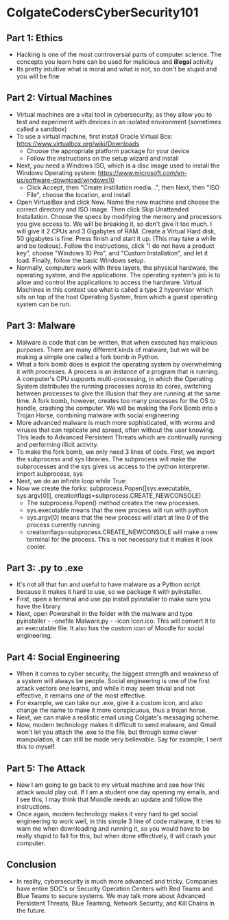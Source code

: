 # ColgateCodersCyberSecurity101

## Part 1: Ethics
- Hacking is one of the most controversial parts of computer science. The concepts you learn here can be used for malicious and <b>illegal</b> activity
- Its pretty intuitive what is moral and what is not, so don't be stupid and you will be fine

## Part 2: Virtual Machines
- Virtual machines are a vital tool in cybersecurity, as they allow you to test and experiment with devices in an isolated environment (sometimes called a sandbox)
- To use a virtual machine, first install Oracle Virtual Box:
    https://www.virtualbox.org/wiki/Downloads
    - Choose the appropriate platform package for your device
    - Follow the instructions on the setup wizard and install
- Next, you need a Windows ISO, which is a disc image used to install the Windows Operating system:
    https://www.microsoft.com/en-us/software-download/windows10
    - Click Accept, then "Create instillation media...", then Next, then "ISO File", choose the location, and install
- Open VirtualBox and click New. Name the new machine and choose the correct directory and ISO image. Then click Skip Unattended Installation. Choose the specs by modifying the memory and processors you give access to. We will be breaking it, so don't give it too much. I will give it 2 CPUs and 3 Gigabytes of RAM. Create a Virtual Hard disk, 50 gigabytes is fine. Press finish and start it up. (This may take a while and be tedious). Follow the instructions, click "I do not have a product key", choose "Windows 10 Pro", and "Custom Installation", and let it load. Finally, follow the basic Windows setup.
- Normally, computers work with three layers, the physical hardware, the operating system, and the applications. The operating system's job is to allow and control the applications to access the hardware. Virtual Machines in this context use what is called a type 2 hypervisor which sits on top of the host Operating System, from which a guest operating system can be run.

## Part 3: Malware
- Malware is code that can be written, that when executed has malicious purposes. There are many different kinds of malware, but we will be making a simple one called a fork bomb in Python.
- What a fork bomb does is exploit the operating system by overwhelming it with processes. A process is an instance of a program that is running. A computer's CPU supports multi-processing, in which the Operating System distributes the running processes across its cores, switching between processes to give the illusion that they are running at the same time. A fork bomb, however, creates too many processes for the OS to handle, crashing the computer. We will be making the Fork Bomb into a Trojan Horse, combining malware with social engineering
- More advanced malware is much more sophisticated, with worms and viruses that can replicate and spread, often without the user knowing. This leads to Advanced Persistent Threats which are continually running and performing illicit activity.
- To make the fork bomb, we only need 3 lines of code. First, we import the subprocess and sys libraries. The subprocess will make the subprocesses and the sys gives us access to the python interpreter.
        import subprocess, sys
- Next, we do an infinite loop
        while True:
- Now we create the forks:
        subprocess.Popen([sys.executable, sys.argv[0]], creationflags=subprocess.CREATE_NEWCONSOLE)
    - The subprocess.Popen() method creates the new processes.
    - sys.executable means that the new process will run with python
    - sys.argv[0] means that the new process will start at line 0 of the process currently running
    - creationflags=subprocess.CREATE_NEWCONSOLE will make a new terminal for the process. This is not necessary but it makes it look cooler.
 
## Part 3: .py to .exe
- It's not all that fun and useful to have malware as a Python script because it makes it hard to use, so we package it with pyinstaller.
- First, open a terminal and use pip install pyinstaller to make sure you have the library
- Next, open Powershell in the folder with the malware and type pyinstaller - -onefile Malware.py - -icon Icon.ico. This will convert it to an executable file. It also has the custom icon of Moodle for social engineering.

## Part 4: Social Engineering
- When it comes to cyber security, the biggest strength and weakness of a system will always be people. Social engineering is one of the first attack vectors one learns, and while it may seem trivial and not effective, it remains one of the most effective.
- For example, we can take our .exe, give it a custom icon, and also change the name to make it more conspicuous, thus a trojan horse.
- Next, we can make a realistic email using Colgate's messaging scheme.
- Now, modern technology makes it difficult to send malware, and Gmail won't let you attach the .exe to the file, but through some clever manipulation, it can still be made very believable. Say for example, I sent this to myself.

## Part 5: The Attack
- Now I am going to go back to my virtual machine and see how this attack would play out. If I am a student one day opening my emails, and I see this, I may think that Moodle needs an update and follow the instructions.
- Once again, modern technology makes it very hard to get social engineering to work well, in this simple 3 line of code malware, it tries to warn me when downloading and running it, so you would have to be really stupid to fall for this, but when done effectively, it will crash your computer.

## Conclusion
- In reality, cybersecurity is much more advanced and tricky. Companies have entire SOC's or Security Operation Centers with Red Teams and Blue Teams to secure systems. We may talk more about Advanced Persistent Threats, Blue Teaming, Network Security, and Kill Chains in the future.
